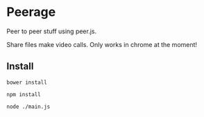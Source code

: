 Peerage
=======

Peer to peer stuff using peer.js.

Share files make video calls. Only works in chrome at the moment!

## Install

`bower install`

`npm install`

`node ./main.js`
